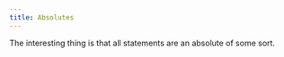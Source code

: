 ```yaml
---
title: Absolutes
---
```

The interesting thing is that all statements are an absolute of some sort.
